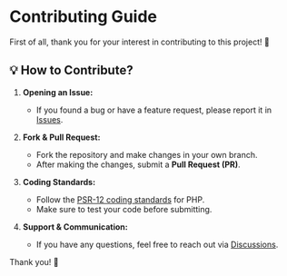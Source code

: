 # Contributing Guide

First of all, thank you for your interest in contributing to this project! 🎉  

## 💡 How to Contribute?  

1. **Opening an Issue:**  
   - If you found a bug or have a feature request, please report it in [Issues](https://github.com/HuseyinSelen/CodeIgniter-CMS-Project/issues).  

2. **Fork & Pull Request:**  
   - Fork the repository and make changes in your own branch.  
   - After making the changes, submit a **Pull Request (PR)**.  

3. **Coding Standards:**  
   - Follow the [PSR-12 coding standards](https://www.php-fig.org/psr/psr-12/) for PHP.  
   - Make sure to test your code before submitting.  

4. **Support & Communication:**  
   - If you have any questions, feel free to reach out via [Discussions](https://github.com/HuseyinSelen/CodeIgniter-CMS-Project/discussions).  

Thank you! 🚀  
